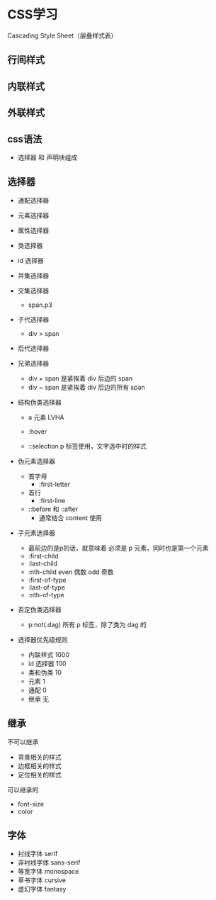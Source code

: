 # CSS学习

Cascading  Style  Sheet（层叠样式表）

## 行间样式



## 内联样式



## 外联样式



## css语法

- 选择器   和   声明块组成

## 选择器

- 通配选择器

- 元素选择器

- 属性选择器

- 类选择器

- id  选择器

- 并集选择器

- 交集选择器

  - span.p3

- 子代选择器

  - div > span

- 后代选择器

- 兄弟选择器

  - div + span    是紧挨着  div  后边的  span
  - div  ~   span   是紧挨着  div  后边的所有  span

- 结构伪类选择器

  - a  元素   LVHA

  - :hover

  - ::selection     p  标签使用，文字选中时的样式

    

- 伪元素选择器
  - 首字母
    - :first-letter
  - 首行
    - :first-line
  - ::before  和   ::after
    - 通常结合 content  使用
- 子元素选择器
  - 最前边的是p的话，就意味着  必须是  p  元素，同时也是第一个元素
  - :first-child
  - :last-child
  - :nth-child                even  偶数     odd   奇数
  - :first-of-type
  - :last-of-type
  - :nth-of-type
- 否定伪类选择器
  
  - p:not(.dag)   所有  p  标签，除了类为  dag  的
- 选择器优先级规则
  - 内联样式    1000
  - id  选择器   100
  - 类和伪类     10
  - 元素             1
  - 通配             0
  - 继承             无

## 继承

不可以继承

- 背景相关的样式
- 边框相关的样式
- 定位相关的样式

可以继承的

- font-size
- color

## 字体

- 衬线字体                      serif
- 非衬线字体                  sans-serif
- 等宽字体                      monospace
- 草书字体                      cursive
- 虚幻字体                      fantasy